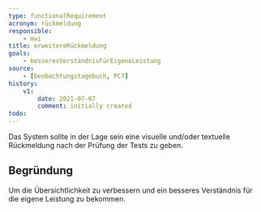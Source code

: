 ```yaml
---
type: functionalRequirement
acronym: rückmeldung
responsible:
    - mwi
title: erweitereRückmeldung
goals:
    - besseresVerständnisFürEigeneLeistung
source:
    - [beobachtungstagebuch, PC7]
history:
    v1:
        date: 2021-07-07
        comment: initially created
todo:
---
```


Das System sollte in der Lage sein eine visuelle und/oder textuelle Rückmeldung nach der Prüfung der Tests zu geben.

## Begründung

Um die Übersichtlichkeit zu verbessern und ein besseres Verständnis für die eigene Leistung zu bekommen.